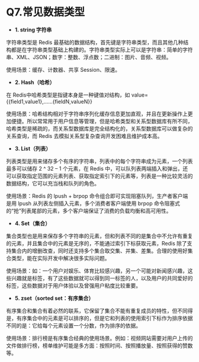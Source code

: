 # Q7.常见数据类型

- **1. string 字符串**

字符串类型是 Redis 最基础的数据结构，首先键是字符串类型，而且其他几种结构都是在字符串类型基础上构建的。字符串类型实际上可以是字符串：简单的字符串、XML、JSON；数字：整数、浮点数；二进制：图片、音频、视频。

使用场景：缓存、计数器、共享 Session、限速。

- **2. Hash（哈希）**

在 Redis中哈希类型是指键本身是一种键值对结构，如 value={{field1,value1},……{fieldN,valueN}}

使用场景：哈希结构相对于字符串序列化缓存信息更加直观，并且在更新操作上更加便捷。所以常常用于用户信息等管理，但是哈希类型和关系型数据库有所不同，哈希类型是稀疏的，而关系型数据库是完全结构化的，关系型数据库可以做复杂的关系查询，而 Redis 去模拟关系型复杂查询开发困难且维护成本高。

- **3. List（列表）**

列表类型是用来储存多个有序的字符串，列表中的每个字符串成为元素，一个列表最多可以储存 2 ^ 32 – 1 个元素，在 Redis 中，可以队列表两端插入和弹出，还可以获取指定范围的元素列表、获取指定索引下的元素等，列表是一种比较灵活的数据结构，它可以充当栈和队列的角色。

使用场景：Redis 的 lpush + brpop 命令组合即可实现阻塞队列，生产者客户端是用 lpush 从列表左侧插入元素，多个消费者客户端使用 brpop 命令阻塞式的“抢”列表尾部的元素，多个客户端保证了消费的负载均衡和高可用性。

- **4. Set（集合）**

集合类型也是用来保存多个字符串的元素，但和列表不同的是集合中不允许有重复的元素，并且集合中的元素是无序的，不能通过索引下标获取元素，Redis 除了支持集合内的增删改查，同时还支持多个集合取交集、并集、差集。合理的使用好集合类型，能在实际开发中解决很多实际问题。

使用场景：如：一个用户对娱乐、体育比较感兴趣，另一个可能对新闻感兴趣，这些兴趣就是标签，有了这些数据就可以得到同一标签的人，以及用户的共同爱好的标签，这些数据对于用户体验以及曾强用户粘度比较重要。

- **5. zset（sorted set：有序集合）**

有序集合和集合有着必然的联系，它保留了集合不能有重复成员的特性，但不同得是，有序集合中的元素是可以排序的，但是它和列表的使用索引下标作为排序依据不同的是：它给每个元素设置一个分数，作为排序的依据。

使用场景：排行榜是有序集合经典的使用场景。例如：视频网站需要对用户上传的文件做排行榜，榜单维护可能是多方面：按照时间、按照播放量、按照获得的赞数等。